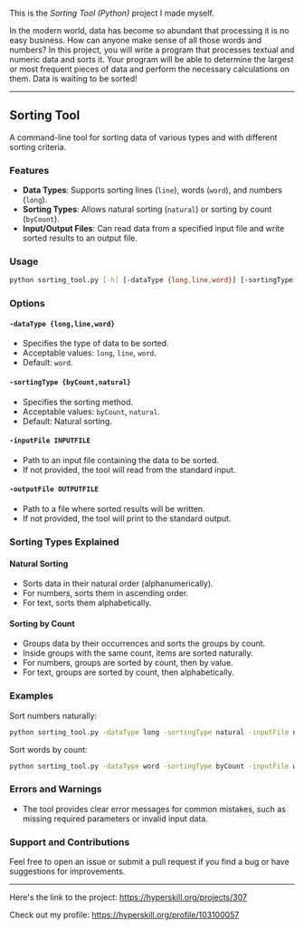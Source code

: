 This is the *Sorting Tool (Python)* project I made myself.

<p>In the modern world, data has become so abundant that processing it is no easy business. How can anyone make sense of all those words and numbers? In this project, you will write a program that processes textual and numeric data and sorts it. Your program will be able to determine the largest or most frequent pieces of data and perform the necessary calculations on them. Data is waiting to be sorted!</p>

---
## Sorting Tool

A command-line tool for sorting data of various types and with different sorting criteria. 

### Features
- **Data Types**: Supports sorting lines (`line`), words (`word`), and numbers (`long`).
- **Sorting Types**: Allows natural sorting (`natural`) or sorting by count (`byCount`).
- **Input/Output Files**: Can read data from a specified input file and write sorted results to an output file.

### Usage
```bash
python sorting_tool.py [-h] [-dataType {long,line,word}] [-sortingType {byCount,natural}] [-inputFile INPUTFILE] [-outputFile OUTPUTFILE]
```

### Options

#### `-dataType {long,line,word}`
- Specifies the type of data to be sorted.
- Acceptable values: `long`, `line`, `word`.
- Default: `word`.

#### `-sortingType {byCount,natural}`
- Specifies the sorting method.
- Acceptable values: `byCount`, `natural`.
- Default: Natural sorting.

#### `-inputFile INPUTFILE`
- Path to an input file containing the data to be sorted.
- If not provided, the tool will read from the standard input.

#### `-outputFile OUTPUTFILE`
- Path to a file where sorted results will be written.
- If not provided, the tool will print to the standard output.

### Sorting Types Explained

#### Natural Sorting
- Sorts data in their natural order (alphanumerically).
- For numbers, sorts them in ascending order.
- For text, sorts them alphabetically.

#### Sorting by Count
- Groups data by their occurrences and sorts the groups by count.
- Inside groups with the same count, items are sorted naturally.
- For numbers, groups are sorted by count, then by value.
- For text, groups are sorted by count, then alphabetically.

### Examples
Sort numbers naturally:
```bash
python sorting_tool.py -dataType long -sortingType natural -inputFile numbers.txt
```

Sort words by count:
```bash
python sorting_tool.py -dataType word -sortingType byCount -inputFile words.txt -outputFile sorted_words.txt
```

### Errors and Warnings
- The tool provides clear error messages for common mistakes, such as missing required parameters or invalid input data.

### Support and Contributions
Feel free to open an issue or submit a pull request if you find a bug or have suggestions for improvements.

---
Here's the link to the project: https://hyperskill.org/projects/307

Check out my profile: https://hyperskill.org/profile/103100057
